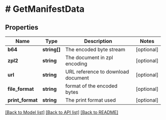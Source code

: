 # # GetManifestData

## Properties

Name | Type | Description | Notes
------------ | ------------- | ------------- | -------------
**b64** | **string[]** | The encoded byte stream | [optional]
**zpl2** | **string** | The document in zpl encoding | [optional]
**url** | **string** | URL reference to download document | [optional]
**file_format** | **string** | format of the encoded bytes | [optional]
**print_format** | **string** | The print format used | [optional]

[[Back to Model list]](../../README.md#models) [[Back to API list]](../../README.md#endpoints) [[Back to README]](../../README.md)
